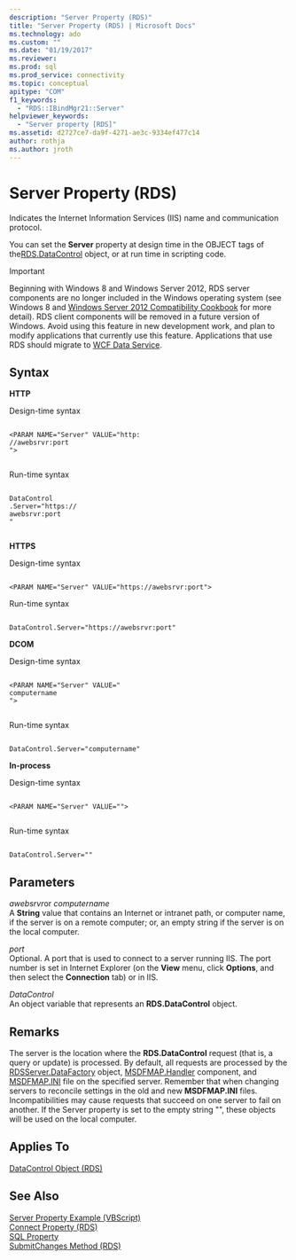 ```yaml
---
description: "Server Property (RDS)"
title: "Server Property (RDS) | Microsoft Docs"
ms.technology: ado
ms.custom: ""
ms.date: "01/19/2017"
ms.reviewer: 
ms.prod: sql
ms.prod_service: connectivity
ms.topic: conceptual
apitype: "COM"
f1_keywords: 
  - "RDS::IBindMgr21::Server"
helpviewer_keywords: 
  - "Server property [RDS]"
ms.assetid: d2727ce7-da9f-4271-ae3c-9334ef477c14
author: rothja
ms.author: jroth
---
```

# Server Property (RDS)
Indicates the Internet Information Services (IIS) name and communication protocol.  
  
 You can set the **Server** property at design time in the OBJECT tags of the[RDS.DataControl](./datacontrol-object-rds.md) object, or at run time in scripting code.  
  
> [!IMPORTANT]
>  Beginning with Windows 8 and Windows Server 2012, RDS server components are no longer included in the Windows operating system (see Windows 8 and [Windows Server 2012 Compatibility Cookbook](https://www.microsoft.com/download/details.aspx?id=27416) for more detail). RDS client components will be removed in a future version of Windows. Avoid using this feature in new development work, and plan to modify applications that currently use this feature. Applications that use RDS should migrate to [WCF Data Service](/dotnet/framework/wcf/).  
  
## Syntax  
 **HTTP**  
  
 Design-time syntax  
  
```  
  
<PARAM NAME="Server" VALUE="http:  
//awebsrvr:port  
">  
  
```  
  
 Run-time syntax  
  
```  
  
DataControl  
.Server="https://  
awebsrvr:port  
"  
  
```  
  
 **HTTPS**  
  
 Design-time syntax  
  
```  
  
<PARAM NAME="Server" VALUE="https://awebsrvr:port">  
```  
  
 Run-time syntax  
  
```  
  
DataControl.Server="https://awebsrvr:port"  
```  
  
 **DCOM**  
  
 Design-time syntax  
  
```  
  
<PARAM NAME="Server" VALUE="  
computername  
">  
  
```  
  
 Run-time syntax  
  
```  
  
DataControl.Server="computername"  
```  
  
 **In-process**  
  
 Design-time syntax  
  
```  
  
<PARAM NAME="Server" VALUE="">  
  
```  
  
 Run-time syntax  
  
```  
  
DataControl.Server=""  
```  
  
## Parameters  
 *awebsrvr*or *computername*  
 A **String** value that contains an Internet or intranet path, or computer name, if the server is on a remote computer; or, an empty string if the server is on the local computer.  
  
 *port*  
 Optional. A port that is used to connect to a server running IIS. The port number is set in Internet Explorer (on the **View** menu, click **Options**, and then select the **Connection** tab) or in IIS.  
  
 *DataControl*  
 An object variable that represents an **RDS.DataControl** object.  
  
## Remarks  
 The server is the location where the **RDS.DataControl** request (that is, a query or update) is processed. By default, all requests are processed by the [RDSServer.DataFactory](./datafactory-object-rdsserver.md) object, [MSDFMAP.Handler](../../guide/remote-data-service/datafactory-customization.md) component, and [MSDFMAP.INI](../../guide/remote-data-service/understanding-the-customization-file.md) file on the specified server. Remember that when changing servers to reconcile settings in the old and new **MSDFMAP.INI** files. Incompatibilities may cause requests that succeed on one server to fail on another. If the Server property is set to the empty string "", these objects will be used on the local computer.  
  
## Applies To  
 [DataControl Object (RDS)](./datacontrol-object-rds.md)  
  
## See Also  
 [Server Property Example (VBScript)](./server-property-example-vbscript.md)   
 [Connect Property (RDS)](./connect-property-rds.md)   
 [SQL Property](./sql-property.md)   
 [SubmitChanges Method (RDS)](./submitchanges-method-rds.md)